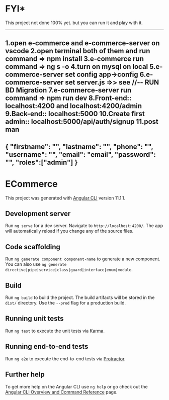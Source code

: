 # ****FYI*****
This project not done 100% yet. but you can run it and play with it.
************
1.open e-commerce and e-commerce-server on vscode
2.open terminal both of them and run command => npm install
3.e-commerce run command => ng s -o
4.turn on mysql on local
5.e-commerce-server set config app->config
6.e-commerce-server set server.js =>> see //-- RUN BD Migration
7.e-commerce-server run command => npm run dev
8.Front-end:: localhost:4200 and localhost:4200/admin
9.Back-end:: localhost:5000
10.Create first admin:: localhost:5000/api/auth/signup
11.post man
------------
{
"firstname": "",
"lastname": "",
"phone": "",
"username": "",
"email": "email",
"password": "",
"roles":["admin"]
}
-----------

# ECommerce

This project was generated with [Angular CLI](https://github.com/angular/angular-cli) version 11.1.1.

## Development server

Run `ng serve` for a dev server. Navigate to `http://localhost:4200/`. The app will automatically reload if you change any of the source files.

## Code scaffolding

Run `ng generate component component-name` to generate a new component. You can also use `ng generate directive|pipe|service|class|guard|interface|enum|module`.

## Build

Run `ng build` to build the project. The build artifacts will be stored in the `dist/` directory. Use the `--prod` flag for a production build.

## Running unit tests

Run `ng test` to execute the unit tests via [Karma](https://karma-runner.github.io).

## Running end-to-end tests

Run `ng e2e` to execute the end-to-end tests via [Protractor](http://www.protractortest.org/).

## Further help

To get more help on the Angular CLI use `ng help` or go check out the [Angular CLI Overview and Command Reference](https://angular.io/cli) page.
